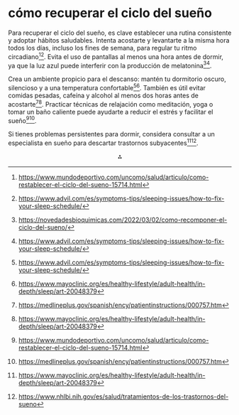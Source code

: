 # cómo recuperar el ciclo del sueño

Para recuperar el ciclo del sueño, es clave establecer una rutina consistente y adoptar hábitos saludables. Intenta acostarte y levantarte a la misma hora todos los días, incluso los fines de semana, para regular tu ritmo circadiano[^1][^3]. Evita el uso de pantallas al menos una hora antes de dormir, ya que la luz azul puede interferir con la producción de melatonina[^2][^3].

Crea un ambiente propicio para el descanso: mantén tu dormitorio oscuro, silencioso y a una temperatura confortable[^3][^5]. También es útil evitar comidas pesadas, cafeína y alcohol al menos dos horas antes de acostarte[^4][^5]. Practicar técnicas de relajación como meditación, yoga o tomar un baño caliente puede ayudarte a reducir el estrés y facilitar el sueño[^1][^4].

Si tienes problemas persistentes para dormir, considera consultar a un especialista en sueño para descartar trastornos subyacentes[^5][^8].

<div style="text-align: center">⁂</div>

[^1]: https://www.mundodeportivo.com/uncomo/salud/articulo/como-restablecer-el-ciclo-del-sueno-15714.html

[^2]: https://novedadesbioquimicas.com/2022/03/02/como-recomponer-el-ciclo-del-sueno/

[^3]: https://www.advil.com/es/symptoms-tips/sleeping-issues/how-to-fix-your-sleep-schedule/

[^4]: https://medlineplus.gov/spanish/ency/patientinstructions/000757.htm

[^5]: https://www.mayoclinic.org/es/healthy-lifestyle/adult-health/in-depth/sleep/art-20048379

[^6]: https://www.nhlbi.nih.gov/es/salud/trastornos-del-ritmo-circadiano/tratamiento

[^7]: https://www.mayoclinic.org/es/diseases-conditions/insomnia/expert-answers/insomnia/faq-20057824

[^8]: https://www.nhlbi.nih.gov/es/salud/tratamientos-de-los-trastornos-del-sueno

